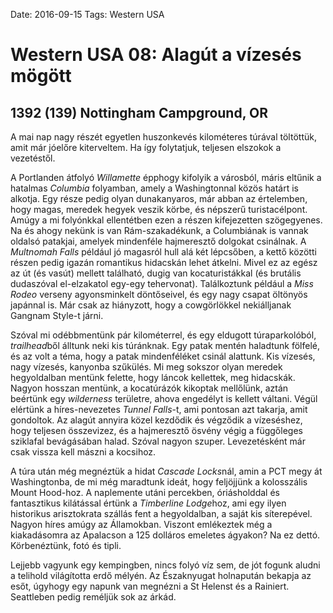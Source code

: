 Date: 2016-09-15
Tags: Western USA

# Western USA 08: Alagút a vízesés mögött

## 1392 (139) Nottingham Campground, OR

A mai nap nagy részét egyetlen huszonkevés kilométeres túrával töltöttük, amit már jóelőre kiterveltem. Ha így folytatjuk, teljesen elszokok a vezetéstől.

A Portlanden átfolyó *Willamette* épphogy kifolyik a városból, máris eltűnik a hatalmas *Columbia* folyamban, amely a Washingtonnal közös határt is alkotja. Egy része pedig olyan dunakanyaros, már abban az értelemben, hogy magas, meredek hegyek veszik körbe, és népszerű turistacélpont. Amúgy a mi folyónkkal ellentétben ezen a részen kifejezetten szögegyenes. Na és ahogy nekünk is van Rám-szakadékunk, a Columbiának is vannak oldalsó patakjai, amelyek mindenféle hajmeresztő dolgokat csinálnak. A *Multnomah Falls* például jó magasról hull alá két lépcsőben, a kettő közötti részen pedig igazán romantikus hidacskán lehet átkelni. Mivel ez az egész az út (és vasút) mellett található, dugig van kocaturistákkal (és brutális dudaszóval el-elzakatol egy-egy tehervonat). Találkoztunk például a *Miss Rodeo* verseny agyonsminkelt döntőseivel, és egy nagy csapat öltönyös japánnal is. Már csak az hiányzott, hogy a cowgörlökkel nekiálljanak Gangnam Style-t járni.

Szóval mi odébbmentünk pár kilométerrel, és egy eldugott túraparkolóból, *trailhead*ből álltunk neki kis túránknak. Egy patak mentén haladtunk fölfelé, és az volt a téma, hogy a patak mindenféléket csinál alattunk. Kis vízesés, nagy vízesés, kanyonba szűkülés. Mi meg sokszor olyan meredek hegyoldalban mentünk felette, hogy láncok kellettek, meg hidacskák. Nagyon hosszan mentünk, a kocatúrázók kikoptak mellőlünk, aztán beértünk egy *wilderness* területre, ahova engedélyt is kellett váltani. Végül elértünk a híres-nevezetes *Tunnel Falls*-t, ami pontosan azt takarja, amit gondoltok. Az alagút annyira közel kezdődik és végződik a vízeséshez, hogy teljesen összevizez, és a hajmeresztő ösvény végig a függőleges sziklafal bevágásában halad. Szóval nagyon szuper. Levezetésként már csak vissza kell mászni a kocsihoz.

A túra után még megnéztük a hidat *Cascade Locks*nál, amin a PCT megy át Washingtonba, de mi még maradtunk ideát, hogy feljöjjünk a kolosszális Mount Hood-hoz. A naplemente utáni percekben, óriásholddal és fantasztikus kilátással értünk a *Timberline Lodge*hoz, ami egy ilyen historikus arisztokrata szállás fent a hegyoldalban, a saját kis síterepével. Nagyon híres amúgy az Államokban. Viszont emlékeztek még a kiakadásomra az Apalacson a 125 dolláros emeletes ágyakon? Na ez dettó. Körbenéztünk, fotó és tipli.

Lejjebb vagyunk egy kempingben, nincs folyó víz sem, de jót fogunk aludni a telihold világította erdő mélyén. Az Északnyugat holnapután bekapja az esőt, úgyhogy egy napunk van megnézni a St Helenst és a Rainiert. Seattleben pedig reméljük sok az árkád.